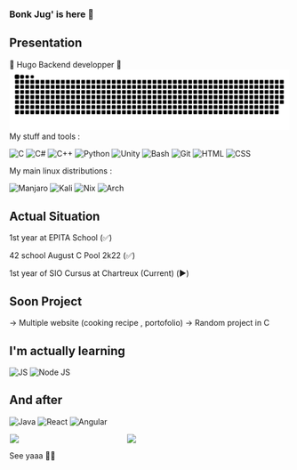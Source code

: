 ### Bonk Jug' is here 👋

## Presentation

<div allign=center>🦋 Hugo Backend developper 🦋</div>

<div align="center">
  <img  src="./grid-snake.svg"
       alt="snake" /></a>
</div>
My stuff and tools : 

<p>
<img alt="C" src="https://img.shields.io/badge/C-00599C?style=for-the-badge&logo=c&logoColor=white" />
<img alt="C#" src="https://img.shields.io/badge/C%2B%2B-00599C?style=for-the-badge&logo=c%2B%2B&logoColor=white" />
<img alt="C++" src="https://img.shields.io/badge/C%23-239120?style=for-the-badge&logo=c-sharp&logoColor=white" />
<img alt="Python" src="https://img.shields.io/badge/Python-3776AB?style=for-the-badge&logo=python&logoColor=white" />
<img alt="Unity" src="https://img.shields.io/badge/Unity-100000?style=for-the-badge&logo=unity&logoColor=white"/>
<img alt="Bash" src="https://img.shields.io/badge/GNU%20Bash-4EAA25?style=for-the-badge&logo=GNU%20Bash&logoColor=white"/>
<img alt="Git" src="https://img.shields.io/badge/GIT-E44C30?style=for-the-badge&logo=git&logoColor=white"/>
<img alt="HTML" src="https://img.shields.io/badge/HTML5-E34F26?style=for-the-badge&logo=html5&logoColor=white"/>
<img alt="CSS" src="https://img.shields.io/badge/CSS3-1572B6?style=for-the-badge&logo=css3&logoColor=white"/>
</p>

My main linux distributions :


<p>
<img alt="Manjaro" src="https://img.shields.io/badge/manjaro-35BF5C?style=for-the-badge&logo=manjaro&logoColor=white"/>
<img alt="Kali" src="https://img.shields.io/badge/Kali_Linux-557C94?style=for-the-badge&logo=kali-linux&logoColor=white"/>
<img alt="Nix" src="https://img.shields.io/badge/NixOS-5277C3?style=for-the-badge&logo=nixos&logoColor=white"/>
<img alt="Arch" src="https://img.shields.io/badge/Arch_Linux-1793D1?style=for-the-badge&logo=arch-linux&logoColor=white"/>
</p>
 
 
## Actual Situation

1st year at EPITA School (✅)

42 school August C Pool 2k22 (✅)

 1st year of SIO Cursus at Chartreux (Current) (▶️)

## Soon Project 

-> Multiple website (cooking recipe , portofolio) 
-> Random project in C

## I'm actually learning 
<p>

<img alt="JS" src="https://img.shields.io/badge/JavaScript-F7DF1E?style=for-the-badge&logo=javascript&logoColor=black"/>
<img alt="Node JS" src="https://img.shields.io/badge/Node.js-43853D?style=for-the-badge&logo=node.js&logoColor=white"/>

</p>

## And after
<p>
<img alt="Java" src="https://img.shields.io/badge/Java-ED8B00?style=for-the-badge&logo=java&logoColor=white"/>
<img alt="React" src="https://img.shields.io/badge/React-20232A?style=for-the-badge&logo=react&logoColor=61DAFB"/>
<img alt="Angular" src="https://img.shields.io/badge/Angular-DD0031?style=for-the-badge&logo=angular&logoColor=white"/>
</p>

<div align="center" style="display: flex; justify-content: space-around;">
  <img width="41.7%" src='https://github-readme-stats.vercel.app/api/top-langs/?username=MrHugojuggernot&layout=compact&langs_count=8&bg_color=0d1117&text_color=E5E7EB'/>
  <img width="57.7%" src='https://github-readme-stats.vercel.app/api?username=MrHugojuggernot&count_private=true&bg_color=0d1117&text_color=E5E7EB'/>
</div>

See yaaa 👋✨


